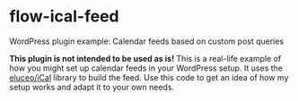# flow-ical-feed

WordPress plugin example: Calendar feeds based on custom post queries

**This plugin is not intended to be used as is!** This is a real-life example of how you might set up calendar feeds in your WordPress setup. It uses the [eluceo/iCal](https://github.com/eluceo/iCal) library to build the feed. Use this code to get an idea of how my setup works and adapt it to your own needs.

